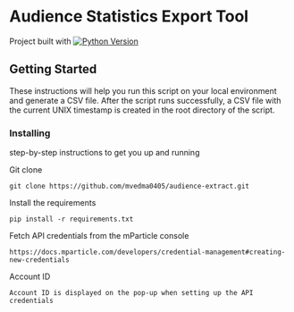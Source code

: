 # Audience Statistics Export Tool

Project built with 
[![Python Version](https://img.shields.io/badge/python-3.8-green.svg)](python.org/dev/peps/pep-0569/)



## Getting Started

These instructions will help you run this script on your local environment and generate a CSV file. After the script
runs successfully, a CSV file with the current UNIX timestamp is created in the root directory of the script.

### Installing

step-by-step instructions to get you up and running


Git clone

```commandline
git clone https://github.com/mvedma0405/audience-extract.git
```

Install the requirements 

```commandline
pip install -r requirements.txt
```

Fetch API credentials from the mParticle console

```text
https://docs.mparticle.com/developers/credential-management#creating-new-credentials
```

Account ID

```text
Account ID is displayed on the pop-up when setting up the API credentials 
```